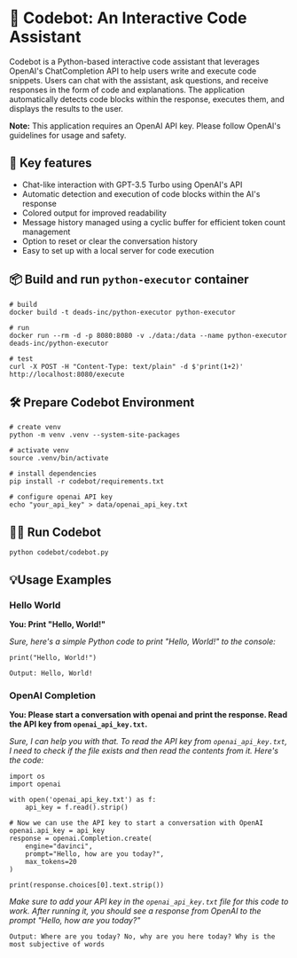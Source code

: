 # 🤖 Codebot: An Interactive Code Assistant

Codebot is a Python-based interactive code assistant that leverages OpenAI's ChatCompletion API to help users write and execute code snippets.
Users can chat with the assistant, ask questions, and receive responses in the form of code and explanations.
The application automatically detects code blocks within the response, executes them, and displays the results to the user.

**Note:** This application requires an OpenAI API key. Please follow OpenAI's guidelines for usage and safety.

## 🌟 Key features

- Chat-like interaction with GPT-3.5 Turbo using OpenAI's API
- Automatic detection and execution of code blocks within the AI's response
- Colored output for improved readability
- Message history managed using a cyclic buffer for efficient token count management
- Option to reset or clear the conversation history
- Easy to set up with a local server for code execution

## 📦 Build and run `python-executor` container

```
# build
docker build -t deads-inc/python-executor python-executor

# run
docker run --rm -d -p 8080:8080 -v ./data:/data --name python-executor deads-inc/python-executor

# test
curl -X POST -H "Content-Type: text/plain" -d $'print(1+2)' http://localhost:8080/execute
```

## 🛠️ Prepare Codebot Environment

```
# create venv
python -m venv .venv --system-site-packages

# activate venv
source .venv/bin/activate

# install dependencies
pip install -r codebot/requirements.txt

# configure openai API key
echo "your_api_key" > data/openai_api_key.txt
```

## 🏃‍♀️ Run Codebot

`python codebot/codebot.py`

## 💡Usage Examples

### Hello World

**You: Print "Hello, World!"**

_Sure, here's a simple Python code to print "Hello, World!" to the console:_

```
print("Hello, World!")
```

`Output: Hello, World!`

### OpenAI Completion

**You: Please start a conversation with openai and print the response. Read the API key from `openai_api_key.txt`.**

_Sure, I can help you with that. To read the API key from `openai_api_key.txt`, I need to check if the file exists and then read the contents from it. Here's the code:_

```
import os
import openai

with open('openai_api_key.txt') as f:
    api_key = f.read().strip()

# Now we can use the API key to start a conversation with OpenAI
openai.api_key = api_key
response = openai.Completion.create(
    engine="davinci",
    prompt="Hello, how are you today?",
    max_tokens=20
)

print(response.choices[0].text.strip())
```

_Make sure to add your API key in the `openai_api_key.txt` file for this code to work. After running it, you should see a response from OpenAI to the prompt "Hello, how are you today?"_

`Output: Where are you today? No, why are you here today? Why is the most subjective of words`
